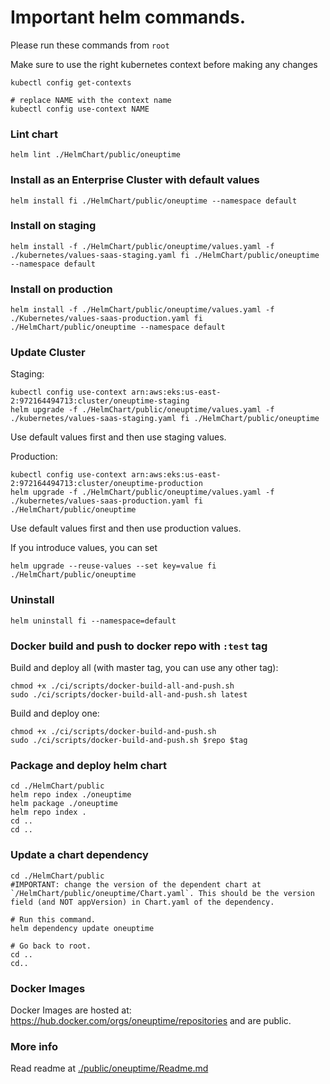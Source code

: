 # Important helm commands.

Please run these commands from `root`

Make sure to use the right kubernetes context before making any changes

```
kubectl config get-contexts

# replace NAME with the context name
kubectl config use-context NAME
```

### Lint chart

```
helm lint ./HelmChart/public/oneuptime
```

### Install as an Enterprise Cluster with default values

```
helm install fi ./HelmChart/public/oneuptime --namespace default
```

### Install on staging

```
helm install -f ./HelmChart/public/oneuptime/values.yaml -f ./kubernetes/values-saas-staging.yaml fi ./HelmChart/public/oneuptime --namespace default
```

### Install on production

```
helm install -f ./HelmChart/public/oneuptime/values.yaml -f ./Kubernetes/values-saas-production.yaml fi ./HelmChart/public/oneuptime --namespace default
```

### Update Cluster

Staging:

```
kubectl config use-context arn:aws:eks:us-east-2:972164494713:cluster/oneuptime-staging
helm upgrade -f ./HelmChart/public/oneuptime/values.yaml -f ./kubernetes/values-saas-staging.yaml fi ./HelmChart/public/oneuptime
```

Use default values first and then use staging values.

Production:

```
kubectl config use-context arn:aws:eks:us-east-2:972164494713:cluster/oneuptime-production
helm upgrade -f ./HelmChart/public/oneuptime/values.yaml -f ./kubernetes/values-saas-production.yaml fi ./HelmChart/public/oneuptime
```

Use default values first and then use production values.

If you introduce values, you can set

```
helm upgrade --reuse-values --set key=value fi ./HelmChart/public/oneuptime
```

### Uninstall

```
helm uninstall fi --namespace=default
```

### Docker build and push to docker repo with `:test` tag

Build and deploy all (with master tag, you can use any other tag):

```
chmod +x ./ci/scripts/docker-build-all-and-push.sh
sudo ./ci/scripts/docker-build-all-and-push.sh latest
```

Build and deploy one:

```
chmod +x ./ci/scripts/docker-build-and-push.sh
sudo ./ci/scripts/docker-build-and-push.sh $repo $tag
```

### Package and deploy helm chart

```
cd ./HelmChart/public
helm repo index ./oneuptime
helm package ./oneuptime
helm repo index .
cd ..
cd ..
```

### Update a chart dependency

```
cd ./HelmChart/public
#IMPORTANT: change the version of the dependent chart at `/HelmChart/public/oneuptime/Chart.yaml`. This should be the version field (and NOT appVersion) in Chart.yaml of the dependency.

# Run this command.
helm dependency update oneuptime

# Go back to root.
cd ..
cd..
```

### Docker Images

Docker Images are hosted at: https://hub.docker.com/orgs/oneuptime/repositories and are public.

### More info

Read readme at [./public/oneuptime/Readme.md](./public/oneuptime/Readme.md)
